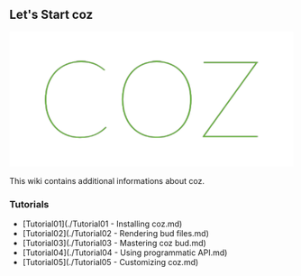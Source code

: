 Let's Start coz
-------

<a href="https://github.com/coz-labo/coz"><img style="height:px;" src="assets/images/coz-banner.png" height=""/></a>

This wiki contains additional informations about coz.



### Tutorials

+ [Tutorial01](./Tutorial01 - Installing coz.md)
+ [Tutorial02](./Tutorial02 - Rendering bud files.md)
+ [Tutorial03](./Tutorial03 - Mastering coz bud.md)
+ [Tutorial04](./Tutorial04 - Using programmatic API.md)
+ [Tutorial05](./Tutorial05 - Customizing coz.md)
